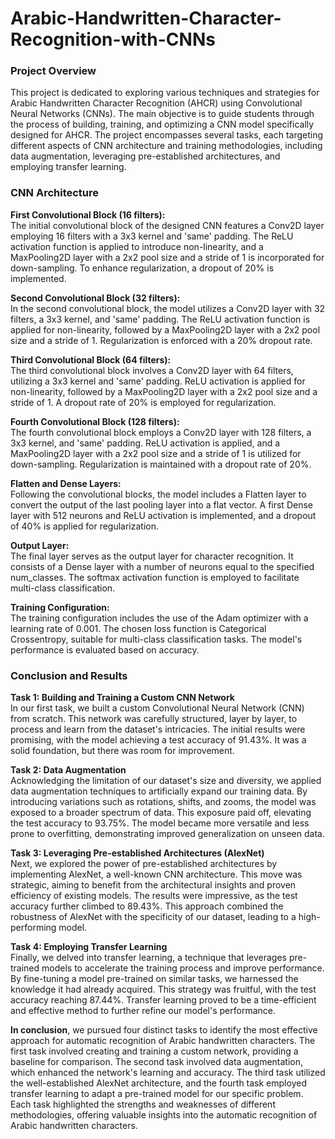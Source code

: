 # Arabic-Handwritten-Character-Recognition-with-CNNs


### Project Overview

This project is dedicated to exploring various techniques and strategies for Arabic Handwritten Character Recognition (AHCR) using Convolutional Neural Networks (CNNs). The main objective is to guide students through the process of building, training, and optimizing a CNN model specifically designed for AHCR. The project encompasses several tasks, each targeting different aspects of CNN architecture and training methodologies, including data augmentation, leveraging pre-established architectures, and employing transfer learning.

### CNN Architecture

**First Convolutional Block (16 filters):**  
The initial convolutional block of the designed CNN features a Conv2D layer employing 16 filters with a 3x3 kernel and 'same' padding. The ReLU activation function is applied to introduce non-linearity, and a MaxPooling2D layer with a 2x2 pool size and a stride of 1 is incorporated for down-sampling. To enhance regularization, a dropout of 20% is implemented.

**Second Convolutional Block (32 filters):**  
In the second convolutional block, the model utilizes a Conv2D layer with 32 filters, a 3x3 kernel, and 'same' padding. The ReLU activation function is applied for non-linearity, followed by a MaxPooling2D layer with a 2x2 pool size and a stride of 1. Regularization is enforced with a 20% dropout rate.

**Third Convolutional Block (64 filters):**  
The third convolutional block involves a Conv2D layer with 64 filters, utilizing a 3x3 kernel and 'same' padding. ReLU activation is applied for non-linearity, followed by a MaxPooling2D layer with a 2x2 pool size and a stride of 1. A dropout rate of 20% is employed for regularization.

**Fourth Convolutional Block (128 filters):**  
The fourth convolutional block employs a Conv2D layer with 128 filters, a 3x3 kernel, and 'same' padding. ReLU activation is applied, and a MaxPooling2D layer with a 2x2 pool size and a stride of 1 is utilized for down-sampling. Regularization is maintained with a dropout rate of 20%.

**Flatten and Dense Layers:**  
Following the convolutional blocks, the model includes a Flatten layer to convert the output of the last pooling layer into a flat vector. A first Dense layer with 512 neurons and ReLU activation is implemented, and a dropout of 40% is applied for regularization.

**Output Layer:**  
The final layer serves as the output layer for character recognition. It consists of a Dense layer with a number of neurons equal to the specified num_classes. The softmax activation function is employed to facilitate multi-class classification.

**Training Configuration:**  
The training configuration includes the use of the Adam optimizer with a learning rate of 0.001. The chosen loss function is Categorical Crossentropy, suitable for multi-class classification tasks. The model's performance is evaluated based on accuracy.

### Conclusion and Results

**Task 1: Building and Training a Custom CNN Network**  
In our first task, we built a custom Convolutional Neural Network (CNN) from scratch. This network was carefully structured, layer by layer, to process and learn from the dataset's intricacies. The initial results were promising, with the model achieving a test accuracy of 91.43%. It was a solid foundation, but there was room for improvement.

**Task 2: Data Augmentation**  
Acknowledging the limitation of our dataset's size and diversity, we applied data augmentation techniques to artificially expand our training data. By introducing variations such as rotations, shifts, and zooms, the model was exposed to a broader spectrum of data. This exposure paid off, elevating the test accuracy to 93.75%. The model became more versatile and less prone to overfitting, demonstrating improved generalization on unseen data.

**Task 3: Leveraging Pre-established Architectures (AlexNet)**  
Next, we explored the power of pre-established architectures by implementing AlexNet, a well-known CNN architecture. This move was strategic, aiming to benefit from the architectural insights and proven efficiency of existing models. The results were impressive, as the test accuracy further climbed to 89.43%. This approach combined the robustness of AlexNet with the specificity of our dataset, leading to a high-performing model.

**Task 4: Employing Transfer Learning**  
Finally, we delved into transfer learning, a technique that leverages pre-trained models to accelerate the training process and improve performance. By fine-tuning a model pre-trained on similar tasks, we harnessed the knowledge it had already acquired. This strategy was fruitful, with the test accuracy reaching 87.44%. Transfer learning proved to be a time-efficient and effective method to further refine our model's performance.

**In conclusion**, we pursued four distinct tasks to identify the most effective approach for automatic recognition of Arabic handwritten characters. The first task involved creating and training a custom network, providing a baseline for comparison. The second task involved data augmentation, which enhanced the network's learning and accuracy. The third task utilized the well-established AlexNet architecture, and the fourth task employed transfer learning to adapt a pre-trained model for our specific problem. Each task highlighted the strengths and weaknesses of different methodologies, offering valuable insights into the automatic recognition of Arabic handwritten characters.
